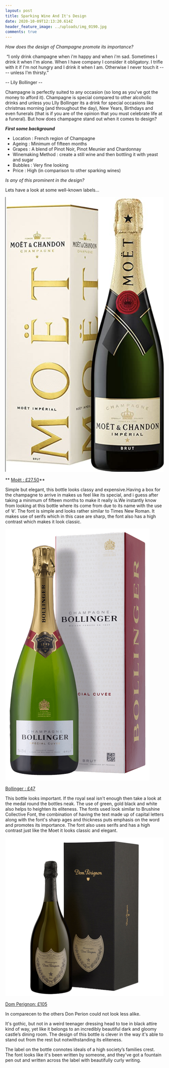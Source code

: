 ```yaml
---
layout: post
title: Sparking Wine And It's Design
date: 2020-10-09T12:13:20.614Z
header_feature_image: ../uploads/img_0190.jpg
comments: true
---
```

*How does the design of Champagne promote its importance?*

 “I only drink champagne when i'm happy and when i'm sad. Sometimes I drink it when I'm alone. When I have company I consider it obligatory. I trifle with it if I'm not hungry and I drink it when I am. Otherwise I never touch it ---- unless I'm thirsty.”

\-- Lily Bollinger -- 

Champagne is perfectly suited to any occasion (so long as you've got the money to afford it). Champagne is special compared to other alcoholic drinks and unless you LIly Bollinger its a drink for special occasions like christmas morning (and throughout the day), New Years, Birthdays and even funerals (that is if you are of the opinion that you must celebrate life at a funeral). But how does champagne stand out when it comes to design? 

***First some background*** 

* Location : French region of Champagne  
* Ageing : Minimum of fifteen months 
* Grapes : A blend of Pinot Noir, Pinot Meunier and Chardonnay 
* Winemaking Method : create a still wine and then bottling it with yeast and sugar
* Bubbles : Very fine looking 
* Price : High (in comparison to other sparking wines) 

*Is any of this prominent in the design?* 

Lets have a look at some well-known labels...



![Picture of Moet Bottle with box ](../uploads/screenshot-2020-11-25-at-14.20.24.png "Moet & Chandon Imperial")

** [Moët : £27.50](https://www.waitrose.com/ecom/products/moet-and-chandon-brut-imperial-nv/083809-42548-42549)**

Simple but elegant, this bottle looks classy and expensive.Having a box for the champagne to arrive in makes us feel like its special, and i guess after taking a minimum of fifteen months to make it really is.We instantly know from looking at this bottle where its come from due to its name with the use of ‘ë’. The font is simple and looks rather similar to Times New Roman. It makes use of serifs which in this case are sharp, the font also has a high contrast which makes it look classic.  

![Bottle of Bollinger ](../uploads/50542b_1.png "Bollinger, Special Curvee ")





[Bollinger : £47](https://www.waitrose.com/ecom/products/bollinger-special-cuvee-brut-nv/083834-42568-42569)

This bottle looks important. If the royal seal isn't enough then take a look at the medal round the bottles neak. The use of green, gold black and white also helps to heighten its eliteness. The fonts used look similar to Brushine Collective Font, the combination of having the text made up of capital letters along with the font's sharp ages and thickness puts emphasis on the word and promotes its importance. The font also uses serifs and has a high contrast just like the Moet it looks classic and elegant.



![Bottle of Don Perignon](../uploads/15635376013342.jpg "Don Perignon")

[Dom Perignon:  £105](https://www.waitrose.com/ecom/products/dom-perignon-vintage-champagne/082418-41929-41930)

In comparecen to the others Don Perion could not look less alike.

It's gothic, but not in a weird teenager dressing head to toe in black attire kind of way, yet like it belongs to an incredibly beautiful dark and gloomy castle’s dining room. The design of this bottle is clever in the way it's able to stand out from the rest but notwithstanding its eliteness. 

The label on the bottle connotes ideals of a high society’s families crest. The font looks like it's been written by someone, and they've got a fountain pen out and written across the label with beautifully curly writing.